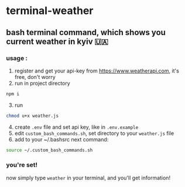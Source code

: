 # terminal-weather

## bash terminal command, which shows you current weather in kyiv 🇺🇦

### usage :

1. register and get your api-key from https://www.weatherapi.com, it's free, don't worry
2. run in project directory
```sh
npm i
```
3. run 
```sh
chmod u+x weather.js
``` 
4. create `.env` file and set api key, like in `.env.example`
5. edit `custom_bash_commands.sh`, set directory to your `weather.js` file 
6. add to your ~/.bashsrc next command: 
```sh
source ~/.custom_bash_commands.sh
```

### you're set!
now simply type `weather` in your terminal, and you'll get information!
